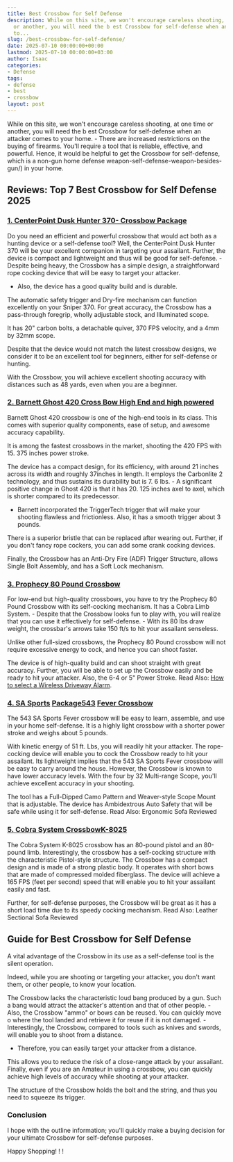 ```yaml
---
title: Best Crossbow for Self Defense
description: While on this site, we won't encourage careless shooting, at one time
  or another, you will need the b est Crossbow for self-defense when an attacker comes
  to...
slug: /best-crossbow-for-self-defense/
date: 2025-07-10 00:00:00+00:00
lastmod: 2025-07-10 00:00:00+03:00
author: Isaac
categories:
- Defense
tags:
- defense
- best
- crossbow
layout: post
---
```

While on this site, we won't encourage careless shooting, at one time or another, you will need the b est Crossbow for self-defense when an attacker comes to your home. - There are increased restrictions on the buying of firearms. You'll require a tool that is reliable, effective, and powerful. Hence, it would be helpful to get the Crossbow for self-defense, which is a non-gun home defense weapon-self-defense-weapon-besides-gun/) in your home.

##  Reviews: Top 7 Best Crossbow for Self Defense 2025

###  [1. CenterPoint Dusk Hunter 370- Crossbow Package](https://www.amazon.com/gp/product/B06Y2L441J/?tag=p-policy-20)

Do you need an efficient and powerful crossbow that would act both as a hunting device or a self-defense tool? Well, the CenterPoint Dusk Hunter 370 will be your excellent companion in targeting your assailant. Further, the device is compact and lightweight and thus will be good for self-defense. - Despite being heavy, the Crossbow has a simple design, a straightforward rope cocking device that will be easy to target your attacker.

- Also, the device has a good quality build and is durable.

The automatic safety trigger and Dry-fire mechanism can function excellently on your Sniper 370. For great accuracy, the Crossbow has a pass-through foregrip, wholly adjustable stock, and Illuminated scope.

It has 20" carbon bolts, a detachable quiver, 370 FPS velocity, and a 4mm by 32mm scope.

Despite that the device would not match the latest crossbow designs, we consider it to be an excellent tool for beginners, either for self-defense or hunting.

With the Crossbow, you will achieve excellent shooting accuracy with distances such as 48 yards, even when you are a beginner.

###  [2. Barnett Ghost 420 Cross Bow  High End and high powered](https://www.amazon.com/dp/B01MTDH9IB/?tag=p-policy-20)

Barnett Ghost 420 crossbow is one of the high-end tools in its class. This comes with superior quality components, ease of setup, and awesome accuracy capability.

It is among the fastest crossbows in the market, shooting the 420 FPS with 15. 375 inches power stroke.

The device has a compact design, for its efficiency, with around 21 inches across its width and roughly 37inches in length. It employs the Carbonlite 2 technology, and thus sustains its durability but is 7. 6 lbs. - A significant positive change in Ghost 420 is that it has 20. 125 inches axel to axel, which is shorter compared to its predecessor.

- Barnett incorporated the TriggerTech trigger that will make your shooting flawless and frictionless. Also, it has a smooth trigger about 3 pounds.

There is a superior bristle that can be replaced after wearing out. Further, if you don't fancy rope cockers, you can add some crank cocking devices.

Finally, the Crossbow has an Anti-Dry Fire (ADF) Trigger Structure, allows Single Bolt Assembly, and has a Soft Lock mechanism.

###  [3. Prophecy 80 Pound Crossbow](https://www.amazon.com/dp/B00SI8TZCK/?tag=p-policy-20)

For low-end but high-quality crossbows, you have to try the Prophecy 80 Pound Crossbow with its self-cocking mechanism. It has a Cobra Limb System. - Despite that the Crossbow looks fun to play with, you will realize that you can use it effectively for self-defense. - With its 80 lbs draw weight, the crossbar's arrows take 150 ft/s to hit your assailant senseless.

Unlike other full-sized crossbows, the Prophecy 80 Pound crossbow will not require excessive energy to cock, and hence you can shoot faster.

The device is of high-quality build and can shoot straight with great accuracy. Further, you will be able to set up the Crossbow easily and be ready to hit your attacker. Also, the 6-4 or 5" Power Stroke. Read Also: [How to select a Wireless Driveway Alarm](https://pestpolicy.com/how-to-select-a-wireless-driveway-alarm/).

### [4. SA Sports](https://www.amazon.com/dp/B007ELWHJ0/?tag=p-policy-20) [Package543](https://www.amazon.com/dp/B007ELWHJ0/?tag=p-policy-20) [Fever Crossbow](https://www.amazon.com/dp/B007ELWHJ0/?tag=p-policy-20)

The 543 SA Sports Fever crossbow will be easy to learn, assemble, and use in your home self-defense. It is a highly light crossbow with a shorter power stroke and weighs about 5 pounds.

With kinetic energy of 51 ft. Lbs, you will readily hit your attacker. The rope-cocking device will enable you to cock the Crossbow ready to hit your assailant. Its lightweight implies that the 543 SA Sports Fever crossbow will be easy to carry around the house. However, the Crossbow is known to have lower accuracy levels. With the four by 32 Multi-range Scope, you'll achieve excellent accuracy in your shooting.

The tool has a Full-Dipped Camo Pattern and Weaver-style Scope Mount that is adjustable. The device has Ambidextrous Auto Safety that will be safe while using it for self-defense. Read Also: Ergonomic Sofa Reviewed

###  [5. Cobra System CrossbowK-8025](https://www.amazon.com/dp/B00NZ8O1AY/?tag=p-policy-20)

The Cobra System K-8025 crossbow has an 80-pound pistol and an 80-pound limb. Interestingly, the crossbow has a self-cocking structure with the characteristic Pistol-style structure. The Crossbow has a compact design and is made of a strong plastic body. It operates with short bows that are made of compressed molded fiberglass. The device will achieve a 165 FPS (feet per second) speed that will enable you to hit your assailant easily and fast.

Further, for self-defense purposes, the Crossbow will be great as it has a short load time due to its speedy cocking mechanism. Read Also: Leather Sectional Sofa Reviewed

##  Guide for Best Crossbow for Self Defense

A vital advantage of the Crossbow in its use as a self-defense tool is the silent operation.

Indeed, while you are shooting or targeting your attacker, you don't want them, or other people, to know your location.

The Crossbow lacks the characteristic loud bang produced by a gun. Such a bang would attract the attacker's attention and that of other people. - Also, the Crossbow "ammo" or bows can be reused. You can quickly move o where the tool landed and retrieve it for reuse if it is not damaged. - Interestingly, the Crossbow, compared to tools such as knives and swords, will enable you to shoot from a distance.

- Therefore, you can easily target your attacker from a distance.

This allows you to reduce the risk of a close-range attack by your assailant. Finally, even if you are an Amateur in using a crossbow, you can quickly achieve high levels of accuracy while shooting at your attacker.

The structure of the Crossbow holds the bolt and the string, and thus you need to squeeze its trigger.

###  Conclusion

I hope with the outline information; you'll quickly make a buying decision for your ultimate Crossbow for self-defense purposes.

Happy Shopping! ! !
